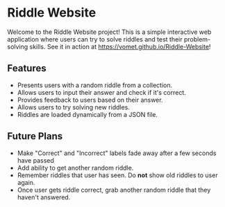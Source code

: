 # Riddle Website

Welcome to the Riddle Website project! This is a simple interactive web application where users can try to solve riddles and test their problem-solving skills. See it in action at https://vomet.github.io/Riddle-Website!

## Features
- Presents users with a random riddle from a collection.
- Allows users to input their answer and check if it's correct.
- Provides feedback to users based on their answer.
- Allows users to try solving new riddles.
- Riddles are loaded dynamically from a JSON file.

## Future Plans
- Make "Correct" and "Incorrect" labels fade away after a few seconds have passed
- Add ability to get another random riddle.
- Remember riddles that user has seen. Do **not** show old riddles to user again.
- Once user gets riddle correct, grab another random riddle that they haven't answered.
